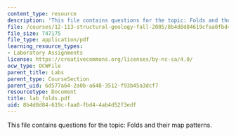 ```yaml
---
content_type: resource
description: 'This file contains questions for the topic: Folds and their map patterns.'
file: /courses/12-113-structural-geology-fall-2005/8b4d8d84619cfaa0fbd44ab4d52f3edf_lab_folds.pdf
file_size: 747175
file_type: application/pdf
learning_resource_types:
- Laboratory Assignments
license: https://creativecommons.org/licenses/by-nc-sa/4.0/
ocw_type: OCWFile
parent_title: Labs
parent_type: CourseSection
parent_uid: 6d577a64-2a0b-a648-3512-f93b45a3dcf7
resourcetype: Document
title: lab_folds.pdf
uid: 8b4d8d84-619c-faa0-fbd4-4ab4d52f3edf
---
```

This file contains questions for the topic: Folds and their map patterns.